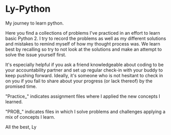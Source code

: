 # Ly-Python
My journey to learn python. 

Here you find a collections of problems I've practiced in an effort to learn basic Python 2. 
I try to record the problems as well as my different solutions and mistakes to remind myself of how my thought process was.
We learn best by recalling so try to not look at the solutions and make an attempt to solve the issue yourself first. 

It's especially helpful if you ask a friend knowledgeable about coding to be your accountability partner and set up regular check-in with your buddy to keep pushing forward. Ideally, it's someone who is not hesitant to check in on you if you fail to share about your progress (or lack thereof) by the promised time.

"Practice_" indicates assignment files where I applied the new concepts I learned.

"PROB_" indicates files in which I solve problems and challenges applying a mix of concepts I learn.

All the best,
Ly
